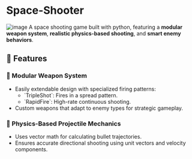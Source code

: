 # Space-Shooter
![image](https://github.com/user-attachments/assets/ad8acf2d-6085-45ac-a452-3c1123aad046)
A space shooting  game built with python, featuring a **modular weapon system**, **realistic physics-based shooting**, and **smart enemy behaviors**. 

## 🎯 Features

### 🔫 Modular Weapon System
- Easily extendable design with specialized firing patterns:
  - \`TripleShot\`: Fires in a spread pattern.
  - \`RapidFire\`: High-rate continuous shooting.
- Custom weapons that adapt to enemy types for strategic gameplay.

### 🧮 Physics-Based Projectile Mechanics
- Uses vector math for calculating bullet trajectories.
- Ensures accurate directional shooting using unit vectors and velocity components.
